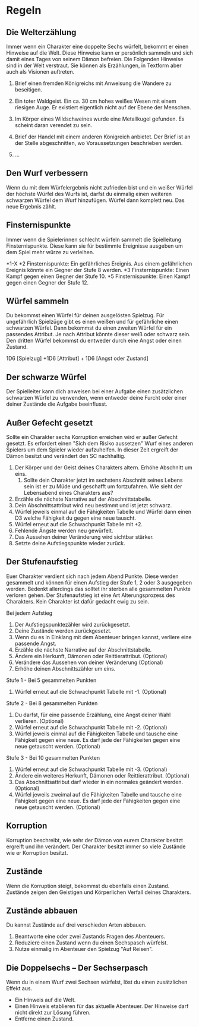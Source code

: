 # Regeln

## Die Welterzählung

Immer wenn ein Charakter eine doppelte Sechs würfelt, bekommt er einen Hinweise auf die Welt. Diese Hinweise kann er persönlich sammeln und sich damit eines Tages von seinem Dämon befreien. Die Folgenden Hinweise sind in der Welt verstraut. Sie können als Erzählungen, in Textform aber auch als Visionen auftreten.

1. Brief einen fremden Königreichs mit Anweisung die Wandere zu beseitigen.

2. Ein toter Waldgeist. Ein ca. 30 cm hohes weißes Wesen mit einem riesigen Auge. Er existiert eigentlich nicht auf der Ebene der Menschen.

3. Im Körper eines Wildschweines wurde eine Metallkugel gefunden. Es scheint daran verendet zu sein.

4. Brief der Handel mit einem anderen Königreich anbietet. Der Brief ist an der Stelle abgeschnitten, wo Voraussetzungen beschrieben werden.

5. …


## Den Wurf verbessern

Wenn du mit dem Würfelergebnis nicht zufrieden bist und ein weißer Würfel der höchste Würfel des Wurfs ist, darfst du einmalig einen weiteren schwarzen Würfel dem Wurf hinzufügen. Würfel dann komplett neu. Das neue Ergebnis zählt.

## Finsternispunkte

Immer wenn die Spielerinnen schlecht würfeln sammelt die Spielleitung Finsternispunkte. Diese kann sie für bestimmte Ereignisse ausgeben um dem Spiel mehr würze zu verleihen.

*1-X
*2 Finsternispunkte: Ein gefährliches Ereignis. Aus einem gefährlichen Ereignis könnte ein Gegner der Stufe 8 werden.
*3 Finsternispunkte: Einen Kampf gegen einen Gegner der Stufe 10.
*5 Finsternispunkte: Einen Kampf gegen einen Gegner der Stufe 12.

## Würfel sammeln

Du bekommst einen Würfel für deinen ausgelösten Spielzug. Für ungefährlich Spielzüge gibt es einen weißen und für gefährliche einen schwarzen Würfel. Dann bekommst du einen zweiten Würfel für ein passendes Attribut. Je nach Attribut könnte dieser weiß oder schwarz sein. Den dritten Würfel bekommst du entweder durch eine Angst oder einen Zustand.

1D6 [Spielzug] +1D6 [Attribut] + 1D6 [Angst oder Zustand]

## Der schwarze Würfel

Der Spielleiter kann dich anweisen bei einer Aufgabe einen zusätzlichen schwarzen Würfel zu verwenden, wenn entweder deine Furcht oder einer deiner Zustände die Aufgabe beeinflusst.

## Außer Gefecht gesetzt

Sollte ein Charakter sechs Korruption erreichen wird er außer Gefecht gesetzt. Es erfordert einen "Sich dem Risiko aussetzen" Wurf eines anderen Spielers um dem Spieler wieder aufzuhelfen. In dieser Zeit ergreift der Dämon besitzt und verändert den SC nachhaltig. 

1. Der Körper und der Geist deines Charakters altern. Erhöhe Abschnitt um eins.
   1. Sollte dein Charakter jetzt im sechstens Abschnitt seines Lebens sein ist er zu Müde und geschafft um fortzufahren. Wie sieht der Lebensabend eines Charakters aus?
2. Erzähle die nächste Narrative auf der Abschnittstabelle.
3. Dein Abschnittsattribut wird neu bestimmt und ist jetzt schwarz.
4. Würfel jeweils einmal auf die Fähigkeiten Tabelle und Würfel dann einen D3 welche Fähigkeit du gegen eine neue tauscht.
5. Würfel erneut auf die Schwachpunkt Tabelle mit +2.
6. Fehlende Ängste werden neu gewürfelt.
7. Das Aussehen deiner Veränderung wird sichtbar stärker.
8. Setzte deine Aufstiegspunkte wieder zurück.

## Der Stufenaufstieg

Euer Charakter verdient sich nach jedem Abend Punkte. Diese werden gesammelt und können für einen Aufstieg der Stufe 1, 2 oder 3 ausgegeben werden. Bedenkt allerdings das solltet ihr sterben alle gesammelten Punkte verloren gehen. Der Stufenaufstieg ist eine Art Alterungsprozess des Charakters. Kein Charakter ist dafür gedacht ewig zu sein. 

Bei jedem Aufstieg

1. Der Aufstiegspunktezähler wird zurückgesetzt.
2. Deine Zustände werden zurückgesetzt. 
3. Wenn du es in Einklang mit dem Abenteuer bringen kannst, verliere eine passende Angst.
4. Erzähle die nächste Narrative auf der Abschnittstabelle.
5. Ändere ein Herkunft, Dämonen oder Reittierattribut. (Optional)
6. Verändere das Aussehen von deiner Veränderung (Optional)
7. Erhöhe deinen Abschnittszähler um eins.

Stufe 1 - Bei 5 gesammelten Punkten

1. Würfel erneut auf die Schwachpunkt Tabelle mit -1. (Optional)

Stufe 2 - Bei 8 gesammelten Punkten

1. Du darfst, für eine passende Erzählung, eine Angst deiner Wahl verlieren. (Optional)
3. Würfel erneut auf die Schwachpunkt Tabelle mit -2. (Optional)
4. Würfel jeweils einmal auf die Fähigkeiten Tabelle und tausche eine Fähigkeit gegen eine neue. Es darf jede der Fähigkeiten gegen eine neue getauscht werden. (Optional)

Stufe 3 - Bei 10 gesammelten Punkten

1. Würfel erneut auf die Schwachpunkt Tabelle mit -3. (Optional)
3. Ändere ein weiteres Herkunft, Dämonen oder Reittierattribut. (Optional)
4. Das Abschnittsattribut darf wieder in ein normales geändert werden. (Optional)
5. Würfel jeweils zweimal auf die Fähigkeiten Tabelle und tausche eine Fähigkeit gegen eine neue. Es darf jede der Fähigkeiten gegen eine neue getauscht werden. (Optional)

## Korruption

Korruption beschreibt, wie sehr der Dämon von eurem Charakter besitzt ergreift und ihn verändert. Der Charakter besitzt immer so viele Zustände wie er Korruption besitzt.

## Zustände

Wenn die Korruption steigt, bekommst du ebenfalls einen Zustand. Zustände zeigen den Geistigen und Körperlichen Verfall deines Charakters.

## Zustände abbauen

Du kannst Zustände auf drei verschieden Arten abbauen.

1. Beantworte eine oder zwei Zustands Fragen des Abenteuers.
2. Reduziere einen Zustand wenn du einen Sechspasch würfelst.
3. Nutze einmalig im Abenteuer den Spielzug "Auf Reisen".

## Die Doppelsechs – Der Sechserpasch

Wenn du in einem Wurf zwei Sechsen würfelst, löst du einen zusätzlichen Effekt aus. 

- Ein Hinweis auf die Welt.
- Einen Hinweis etablieren für das aktuelle Abenteuer. Der Hinweise darf nicht direkt zur Lösung führen.
- Entferne einen Zustand.

